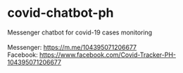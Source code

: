 # covid-chatbot-ph
Messenger chatbot for covid-19 cases monitoring<br><br>
Messenger: https://m.me/104395071206677<br>
Facebook: https://www.facebook.com/Covid-Tracker-PH-104395071206677

